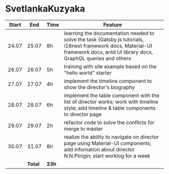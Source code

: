 # SvetlankaKuzyaka

| **Start** | **End**   | **Time** | **Feature** |
| ----- | ----- | ---- | ------- |
| 24.07  | 25.07  | 8h | learning the documentation needed to solve the task (Gatsby.js tutorials, i18next framework docs, Material-UI framework docs, antd UI library docs, GraphQL queries and others |
| 26.07  | 26.07  | 5h | training with site example based on the "hello world" starter |
| 27.07  | 27.07  | 4h | implement the timeline component to show the director's biography |
| 28.07  | 28.07  | 6h | implement the table component with the list of director works; work with timeline style; add timeline & table components to director page |
| 29.07  | 29.07  | 2h | refactor code to solve the conflicts for merge to master |
| 30.07  | 31.07  | 8h | realize the ability to navigate on director page using Material-UI components; add infornation about director N.N.Pinigin; start worklog for a week |
|       | **Total** | **33h** |         |
